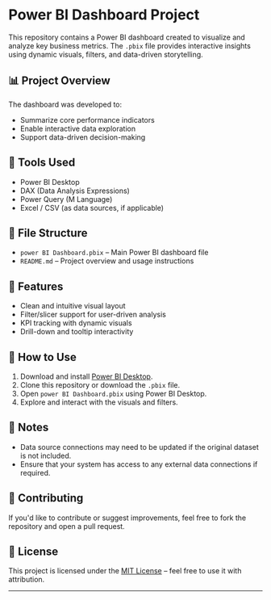 # Power BI Dashboard Project

This repository contains a Power BI dashboard created to visualize and analyze key business metrics. The `.pbix` file provides interactive insights using dynamic visuals, filters, and data-driven storytelling.

## 📊 Project Overview

The dashboard was developed to:
- Summarize core performance indicators
- Enable interactive data exploration
- Support data-driven decision-making

## 🧰 Tools Used

- Power BI Desktop
- DAX (Data Analysis Expressions)
- Power Query (M Language)
- Excel / CSV (as data sources, if applicable)

## 📁 File Structure

- `power BI Dashboard.pbix` – Main Power BI dashboard file
- `README.md` – Project overview and usage instructions

## 🚀 Features

- Clean and intuitive visual layout
- Filter/slicer support for user-driven analysis
- KPI tracking with dynamic visuals
- Drill-down and tooltip interactivity

## 🔧 How to Use

1. Download and install [Power BI Desktop](https://powerbi.microsoft.com/desktop/).
2. Clone this repository or download the `.pbix` file.
3. Open `power BI Dashboard.pbix` using Power BI Desktop.
4. Explore and interact with the visuals and filters.

## 📌 Notes

- Data source connections may need to be updated if the original dataset is not included.
- Ensure that your system has access to any external data connections if required.

## 🙌 Contributing

If you'd like to contribute or suggest improvements, feel free to fork the repository and open a pull request.

## 📜 License

This project is licensed under the [MIT License](LICENSE) – feel free to use it with attribution.

---

